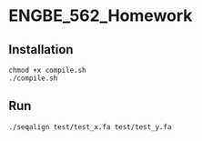 # ENGBE_562_Homework


## Installation
```
chmod +x compile.sh
./compile.sh
```
## Run
```
./seqalign test/test_x.fa test/test_y.fa
```
